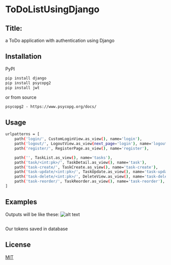 # ToDoListUsingDjango
## Title:
a ToDo application with authentication using Django
## Installation

PyPI
```bash 
pip install django
pip install psycopg2
pip install jwt
```
or from source
```bashdjango - https://docs.djangoproject.com/en/4.0/
psycopg2 - https://www.psycopg.org/docs/
```
## Usage
```bash
urlpatterns = [
    path('login/', CustomLoginView.as_view(), name='login'),
    path('logout/', LogoutView.as_view(next_page='login'), name='logout'),
    path('register/', RegisterPage.as_view(), name='register'),

    path('', TaskList.as_view(), name='tasks'),
    path('task/<int:pk>/', TaskDetail.as_view(), name='task'),
    path('task-create/', TaskCreate.as_view(), name='task-create'),
    path('task-update/<int:pk>/', TaskUpdate.as_view(), name='task-update'),
    path('task-delete/<int:pk>/', DeleteView.as_view(), name='task-delete'),
    path('task-reorder/', TaskReorder.as_view(), name='task-reorder'),
]
```
## Examples
Outputs will be like these:
![alt text](http://url/to/img.png)
```bash
```
Our tokens saved in database
## License
[MIT](https://choosealicense.com/licenses/mit/)
